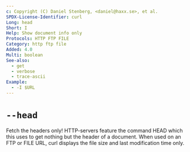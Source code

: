 ```yaml
---
c: Copyright (C) Daniel Stenberg, <daniel@haxx.se>, et al.
SPDX-License-Identifier: curl
Long: head
Short: I
Help: Show document info only
Protocols: HTTP FTP FILE
Category: http ftp file
Added: 4.0
Multi: boolean
See-also:
  - get
  - verbose
  - trace-ascii
Example:
  - -I $URL
---
```


# `--head`

Fetch the headers only! HTTP-servers feature the command HEAD which this uses
to get nothing but the header of a document. When used on an FTP or FILE URL,
curl displays the file size and last modification time only.
